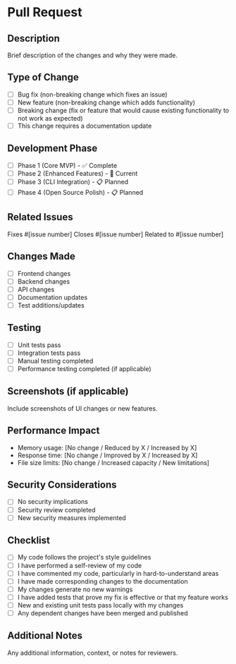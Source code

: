 # Pull Request

## Description
Brief description of the changes and why they were made.

## Type of Change
- [ ] Bug fix (non-breaking change which fixes an issue)
- [ ] New feature (non-breaking change which adds functionality)
- [ ] Breaking change (fix or feature that would cause existing functionality to not work as expected)
- [ ] This change requires a documentation update

## Development Phase
- [ ] Phase 1 (Core MVP) - ✅ Complete
- [ ] Phase 2 (Enhanced Features) - 🚧 Current
- [ ] Phase 3 (CLI Integration) - 📋 Planned
- [ ] Phase 4 (Open Source Polish) - 📋 Planned

## Related Issues
Fixes #[issue number]
Closes #[issue number]
Related to #[issue number]

## Changes Made
- [ ] Frontend changes
- [ ] Backend changes
- [ ] API changes
- [ ] Documentation updates
- [ ] Test additions/updates

## Testing
- [ ] Unit tests pass
- [ ] Integration tests pass
- [ ] Manual testing completed
- [ ] Performance testing completed (if applicable)

## Screenshots (if applicable)
Include screenshots of UI changes or new features.

## Performance Impact
- Memory usage: [No change / Reduced by X / Increased by X]
- Response time: [No change / Improved by X / Increased by X]
- File size limits: [No change / Increased capacity / New limitations]

## Security Considerations
- [ ] No security implications
- [ ] Security review completed
- [ ] New security measures implemented

## Checklist
- [ ] My code follows the project's style guidelines
- [ ] I have performed a self-review of my code
- [ ] I have commented my code, particularly in hard-to-understand areas
- [ ] I have made corresponding changes to the documentation
- [ ] My changes generate no new warnings
- [ ] I have added tests that prove my fix is effective or that my feature works
- [ ] New and existing unit tests pass locally with my changes
- [ ] Any dependent changes have been merged and published

## Additional Notes
Any additional information, context, or notes for reviewers.